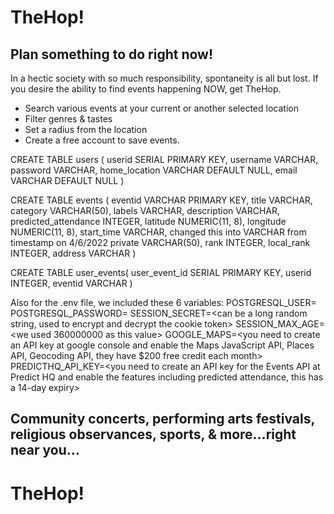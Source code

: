 # TheHop!

## Plan something to do right now!

In a hectic society with so much responsibility, spontaneity is all but lost.
If you desire the ability to find events happening NOW, get TheHop. 

  - Search various events at your current or another selected location 
  - Filter genres & tastes
  - Set a radius from the location
  - Create a free account to save events.

  CREATE TABLE users (
  userid SERIAL PRIMARY KEY,
  username VARCHAR,
  password VARCHAR,
  home_location VARCHAR DEFAULT NULL,
  email VARCHAR DEFAULT NULL
  )

  CREATE TABLE events (
  eventid VARCHAR PRIMARY KEY,
  title VARCHAR,
  category VARCHAR(50),
  labels VARCHAR,
  description VARCHAR,
  predicted_attendance INTEGER,
  latitude NUMERIC(11, 8),
  longitude NUMERIC(11, 8),
  start_time VARCHAR, changed this into VARCHAR from timestamp on 4/6/2022
  private VARCHAR(50),
  rank INTEGER,
  local_rank INTEGER,
  address VARCHAR
  )

  CREATE TABLE user_events(
  user_event_id SERIAL PRIMARY KEY,
  userid INTEGER,
  eventid VARCHAR
  ) 

  Also for the .env file, we included these 6 variables:
  POSTGRESQL_USER=<we used ElephantSQL for our PostgreSQL so you can get this there>
  POSTGRESQL_PASSWORD=<same as above>
  SESSION_SECRET=<can be a long random string, used to encrypt and decrypt the cookie token>
  SESSION_MAX_AGE=<we used 360000000 as this value>
  GOOGLE_MAPS=<you need to create an API key at google console and enable the Maps JavaScript API, Places API, Geocoding API, they have $200 free credit each month>
  PREDICTHQ_API_KEY=<you need to create an API key for the Events API at Predict HQ and enable the features including predicted attendance, this has a 14-day expiry>


## Community concerts, performing arts festivals, religious observances, sports, & more…right near you…
# TheHop!

